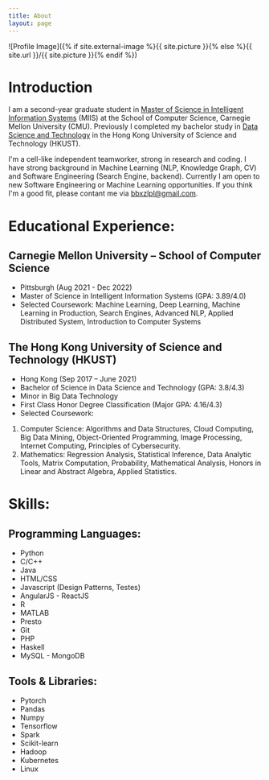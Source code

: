 ```yaml
---
title: About
layout: page
---
```

![Profile Image]({% if site.external-image %}{{ site.picture }}{% else %}{{ site.url }}/{{ site.picture }}{% endif %})

# Introduction
I am a second-year graduate student in [Master of Science in Intelligent Information Systems](https://miis.cs.cmu.edu/) (MIIS) at the School of Computer Science, Carnegie Mellon University (CMU). Previously I completed my bachelor study in [Data Science and Technology](https://dsct.ust.hk/) in the Hong Kong University of Science and Technology (HKUST).

I'm a cell-like independent teamworker, strong in research and coding. I have strong background in Machine Learning (NLP, Knowledge Graph, CV) and Software Engineering (Search Engine, backend). Currently I am open to new Software Engineering or Machine Learning opportunities. If you think I'm a good fit, please contant me via <a href="mailto:bbxzlpl@gmail.com">bbxzlpl@gmail.com</a>. 
# Educational Experience:
## Carnegie Mellon University – School of Computer Science	
- Pittsburgh (Aug 2021 - Dec 2022)							
- Master of Science in Intelligent Information Systems (GPA: 3.89/4.0)                  
- Selected Coursework: Machine Learning, Deep Learning, Machine Learning in Production, Search Engines, Advanced NLP, Applied Distributed System, Introduction to Computer Systems


## The Hong Kong University of Science and Technology (HKUST)	
- Hong Kong (Sep 2017 – June 2021)						
- Bachelor of Science in Data Science and Technology (GPA: 3.8/4.3)                  
- Minor in Big Data Technology 
- First Class Honor Degree Classification (Major GPA: 4.16/4.3)
- Selected Coursework: 
1. Computer Science: Algorithms and Data Structures, Cloud Computing, Big Data Mining, Object-Oriented Programming, Image Processing, Internet Computing, Principles of Cybersecurity.
2. Mathematics: Regression Analysis, Statistical Inference, Data Analytic Tools, Matrix Computation, Probability, Mathematical Analysis, Honors in Linear and Abstract Algebra, Applied Statistics.

# Skills:
<h2>Programming Languages: </h2>

<ul class="programming-list">
	<li>Python</li>
	<li>C/C++</li>
	<li>Java</li>
	<li>HTML/CSS</li>
	<li>Javascript (Design Patterns, Testes)</li>
	<li>AngularJS - ReactJS</li>
	<li>R</li>
	<li>MATLAB</li>
	<li>Presto</li>
	<li>Git</li>
	<li>PHP</li>
	<li>Haskell</li>
	<li>MySQL - MongoDB</li>
</ul>

<h2>Tools & Libraries: </h2>

<ul class="tool-list">
	<li>Pytorch</li>
	<li>Pandas</li>
	<li>Numpy</li>
	<li>Tensorflow</li>
	<li>Spark</li>
	<li>Scikit-learn</li>
	<li>Hadoop</li>
	<li>Kubernetes</li>
	<li>Linux</li>
</ul>
